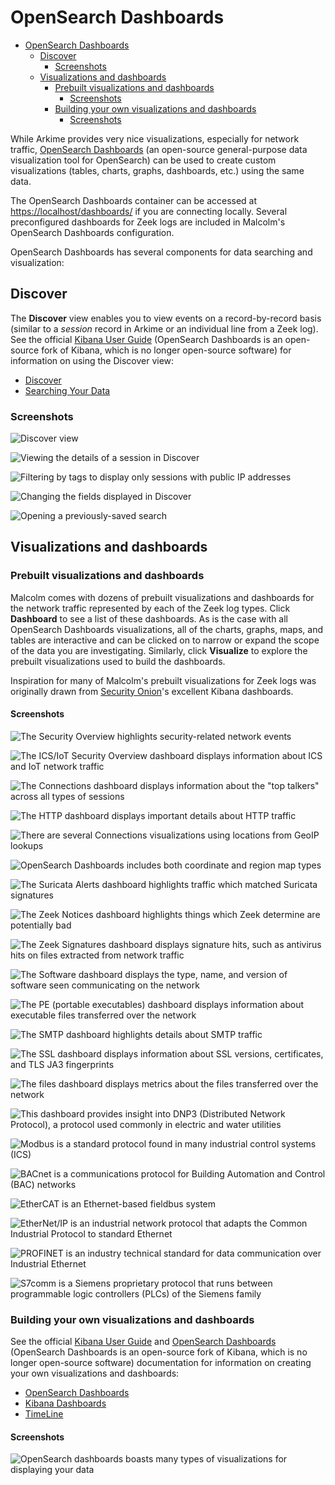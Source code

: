 # <a name="Dashboards"></a>OpenSearch Dashboards

* [OpenSearch Dashboards](#Dashboards)
    - [Discover](#Discover)
        + [Screenshots](#DiscoverGallery)
    - [Visualizations and dashboards](#DashboardsVisualizations)
        + [Prebuilt visualizations and dashboards](#PrebuiltVisualizations)
            * [Screenshots](#PrebuiltVisualizationsGallery)
        + [Building your own visualizations and dashboards](#BuildDashboard)
            * [Screenshots](#NewVisualizationsGallery)

While Arkime provides very nice visualizations, especially for network traffic, [OpenSearch Dashboards](https://opensearch.org/docs/latest/dashboards/index/) (an open-source general-purpose data visualization tool for OpenSearch) can be used to create custom visualizations (tables, charts, graphs, dashboards, etc.) using the same data.

The OpenSearch Dashboards container can be accessed at [https://localhost/dashboards/](https://localhost/dashboards/) if you are connecting locally. Several preconfigured dashboards for Zeek logs are included in Malcolm's OpenSearch Dashboards configuration.

OpenSearch Dashboards has several components for data searching and visualization:

## <a name="Discover"></a>Discover

The **Discover** view enables you to view events on a record-by-record basis (similar to a *session* record in Arkime or an individual line from a Zeek log). See the official [Kibana User Guide](https://www.elastic.co/guide/en/kibana/7.10/index.html) (OpenSearch Dashboards is an open-source fork of Kibana, which is no longer open-source software) for information on using the Discover view:

* [Discover](https://www.elastic.co/guide/en/kibana/7.10/discover.html)
* [Searching Your Data](https://www.elastic.co/guide/en/kibana/7.10/search.html)

### <a name="DiscoverGallery"></a>Screenshots

![Discover view](./images/screenshots/dashboards_discover.png)

![Viewing the details of a session in Discover](./images/screenshots/dashboards_discover_table.png)

![Filtering by tags to display only sessions with public IP addresses](./images/screenshots/dashboards_add_filter.png)

![Changing the fields displayed in Discover](./images/screenshots/dashboards_fields_list.png)

![Opening a previously-saved search](./images/screenshots/dashboards_open_search.png)

## <a name="DashboardsVisualizations"></a>Visualizations and dashboards

### <a name="PrebuiltVisualizations"></a>Prebuilt visualizations and dashboards

Malcolm comes with dozens of prebuilt visualizations and dashboards for the network traffic represented by each of the Zeek log types. Click **Dashboard** to see a list of these dashboards. As is the case with all OpenSearch Dashboards visualizations, all of the charts, graphs, maps, and tables are interactive and can be clicked on to narrow or expand the scope of the data you are investigating. Similarly, click **Visualize** to explore the prebuilt visualizations used to build the dashboards.

Inspiration for many of Malcolm's prebuilt visualizations for Zeek logs was originally drawn from [Security Onion](https://github.com/Security-Onion-Solutions/securityonion)'s excellent Kibana dashboards.

#### <a name="PrebuiltVisualizationsGallery"></a>Screenshots

![The Security Overview highlights security-related network events](./images/screenshots/dashboards_security_overview.png)

![The ICS/IoT Security Overview dashboard displays information about ICS and IoT network traffic](./images/screenshots/dashboards_ics_iot_security_overview.png)

![The Connections dashboard displays information about the "top talkers" across all types of sessions](./images/screenshots/dashboards_connections.png)

![The HTTP dashboard displays important details about HTTP traffic](./images/screenshots/dashboards_http.png)

![There are several Connections visualizations using locations from GeoIP lookups](./images/screenshots/dashboards_latlon_map.png)

![OpenSearch Dashboards includes both coordinate and region map types](./images/screenshots/dashboards_region_map.png)

![The Suricata Alerts dashboard highlights traffic which matched Suricata signatures](./images/screenshots/dashboards_suricata_alerts.png)

![The Zeek Notices dashboard highlights things which Zeek determine are potentially bad](./images/screenshots/dashboards_notices.png)

![The Zeek Signatures dashboard displays signature hits, such as antivirus hits on files extracted from network traffic](./images/screenshots/dashboards_signatures.png)

![The Software dashboard displays the type, name, and version of software seen communicating on the network](./images/screenshots/dashboards_software.png)

![The PE (portable executables) dashboard displays information about executable files transferred over the network](./images/screenshots/dashboards_portable_executables.png)

![The SMTP dashboard highlights details about SMTP traffic](./images/screenshots/dashboards_smtp.png)

![The SSL dashboard displays information about SSL versions, certificates, and TLS JA3 fingerprints](./images/screenshots/dashboards_ssl.png)

![The files dashboard displays metrics about the files transferred over the network](./images/screenshots/dashboards_files_source.png)

![This dashboard provides insight into DNP3 (Distributed Network Protocol), a protocol used commonly in electric and water utilities](./images/screenshots/dashboards_dnp3.png)

![Modbus is a standard protocol found in many industrial control systems (ICS)](./images/screenshots/dashboards_modbus.png)

![BACnet is a communications protocol for Building Automation and Control (BAC) networks](./images/screenshots/dashboards_bacnet.png)

![EtherCAT is an Ethernet-based fieldbus system](./images/screenshots/dashboards_ecat.png)

![EtherNet/IP is an industrial network protocol that adapts the Common Industrial Protocol to standard Ethernet](./images/screenshots/dashboards_ethernetip.png)

![PROFINET is an industry technical standard for data communication over Industrial Ethernet](./images/screenshots/dashboards_profinet.png)

![S7comm is a Siemens proprietary protocol that runs between programmable logic controllers (PLCs) of the Siemens family](./images/screenshots/dashboards_s7comm.png)

### <a name="BuildDashboard"></a>Building your own visualizations and dashboards

See the official [Kibana User Guide](https://www.elastic.co/guide/en/kibana/7.10/index.html) and [OpenSearch Dashboards](https://opensearch.org/docs/latest/dashboards/index/) (OpenSearch Dashboards is an open-source fork of Kibana, which is no longer open-source software) documentation for information on creating your own visualizations and dashboards:

* [OpenSearch Dashboards](https://opensearch.org/docs/latest/dashboards/index/)
* [Kibana Dashboards](https://www.elastic.co/guide/en/kibana/7.10/dashboard.html)
* [TimeLine](https://www.elastic.co/guide/en/kibana/7.12/timelion.html)

#### <a name="NewVisualizationsGallery"></a>Screenshots

![OpenSearch dashboards boasts many types of visualizations for displaying your data](./images/screenshots/dashboards_new_visualization.png)